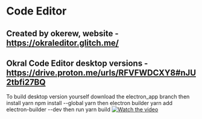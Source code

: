 # Code Editor
Created by okerew, website - https://okraleditor.glitch.me/
------------------------------------------------------------
Okral Code Editor desktop versions - https://drive.proton.me/urls/RFVFWDCXY8#nJU2tbfi27BQ
------------------------------------------------------------
To build desktop version yourself download the electron_app branch then  install yarn npm install --global yarn then electron builder yarn add electron-builder --dev then run yarn build
[![Watch the video](https://cdn.glitch.global/08dad197-ffa7-4cdd-b579-683ad1281936/bitmap.png?v=1712415155543)](https://youtu.be/lzEDh7Y17rY)
